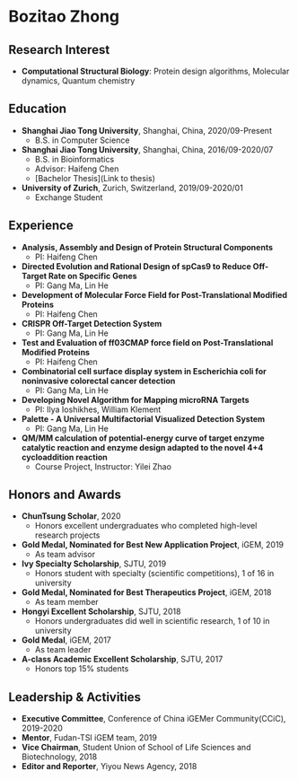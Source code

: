 # Bozitao Zhong

## Research Interest

- **Computational Structural Biology**: Protein design algorithms, Molecular dynamics, Quantum chemistry

## Education

- **Shanghai Jiao Tong University**, Shanghai, China, 2020/09-Present
  - B.S. in Computer Science
- **Shanghai Jiao Tong University**, Shanghai, China, 2016/09-2020/07
  - B.S. in Bioinformatics
  - Advisor: Haifeng Chen
  - [Bachelor Thesis](Link to thesis)
- **University of Zurich**, Zurich, Switzerland, 2019/09-2020/01
  - Exchange Student

## Experience

- **Analysis, Assembly and Design of Protein Structural Components**
  - PI: Haifeng Chen
- **Directed Evolution and Rational Design of spCas9 to Reduce Off-Target Rate on Specific Genes**
  - PI: Gang Ma, Lin He
- **Development of Molecular Force Field for Post-Translational Modified Proteins**
  - PI: Haifeng Chen
- **CRISPR Off-Target Detection System**
  - PI: Gang Ma, Lin He
- **Test and Evaluation of ff03CMAP force field on Post-Translational Modified Proteins**
  - PI: Haifeng Chen
- **Combinatorial cell surface display system in Escherichia coli for noninvasive colorectal cancer detection**
  - PI: Gang Ma, Lin He
- **Developing Novel Algorithm for Mapping microRNA Targets**
  - PI: Ilya Ioshikhes, William Klement
- **Palette - A Universal Multifactorial Visualized Detection System**
  - PI: Gang Ma, Lin He
- **QM/MM calculation of potential-energy curve of target enzyme catalytic reaction and enzyme design adapted to the novel 4+4 cycloaddition reaction**
  - Course Project, Instructor: Yilei Zhao

## Honors and Awards

- **ChunTsung Scholar**, 2020
  - Honors excellent undergraduates who completed high-level research projects
- **Gold Medal, Nominated for Best New Application Project**, iGEM, 2019
  - As team advisor
- **Ivy Specialty Scholarship**, SJTU, 2019
  - Honors student with specialty (scientific competitions), 1 of 16 in university
- **Gold Medal, Nominated for Best Therapeutics Project**, iGEM, 2018
  - As team member
- **Hongyi Excellent Scholarship**, SJTU, 2018
  - Honors undergraduates did well in scientific research, 1 of 10 in university
- **Gold Medal**, iGEM, 2017
  - As team leader
- **A-class Academic Excellent Scholarship**, SJTU, 2017
  - Honors top 15% students

## Leadership & Activities

- **Executive Committee**, Conference of China iGEMer Community(CCiC), 2019-2020
- **Mentor**, Fudan-TSI iGEM team, 2019
- **Vice Chairman**, Student Union of School of Life Sciences and Biotechnology, 2018
- **Editor and Reporter**, Yiyou News Agency, 2018